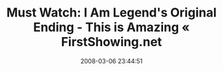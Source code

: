 ---
date: 2008-03-06 23:44:51
link:
  source: delicious
  source_url: https://del.icio.us/roytang
  text: 'Must Watch: I Am Legend''s Original Ending - This is Amazing « FirstShowing.net'
  url: http://www.firstshowing.net/2008/03/05/must-watch-i-am-legends-original-ending-this-is-amazing/
slug: must-watch-i-am-legend-s-original-ending-this-is-amazing-firstshowing-net
source: delicious
tags:
- movies
- broken-link
title: 'Must Watch: I Am Legend''s Original Ending - This is Amazing « FirstShowing.net'
---